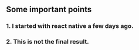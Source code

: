## Some important points

### 1. I started with react native a few days ago.

### 2. This is not the final result.
